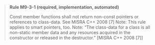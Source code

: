 > **Rule M9-3-1 (required, implementation, automated)**
>
> Const member functions shall not return non-const pointers or
> references to class-data.
> See MISRA C++ 2008 [7]
> Note: This rule applies to smart pointers, too.
> Note: “The class-data for a class is all non-static member data and any resources
> acquired in the constructor or released in the destructor.” [MISRA C++ 2008 [7]]
